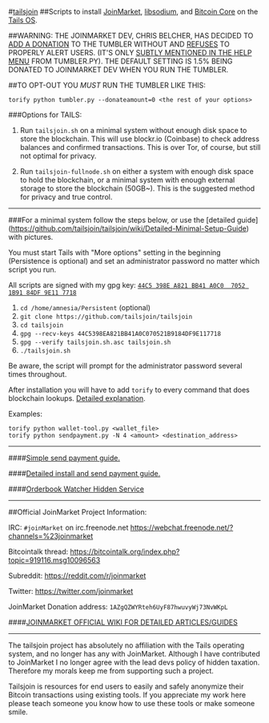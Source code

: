 #[tailsjoin](https://github.com/tailsjoin/tailsjoin/wiki)
##Scripts to install [JoinMarket](https://github.com/chris-belcher/joinmarket), [libsodium](https://download.libsodium.org/doc/), and [Bitcoin Core](https://bitcoin.org/en/download) on the [Tails OS](https://tails.boum.org).

##WARNING: THE JOINMARKET DEV, CHRIS BELCHER, HAS DECIDED TO [ADD A DONATION](https://github.com/chris-belcher/joinmarket/commit/d74a02d6017a1c0006f2171f7e4456e525b5c4df) TO THE TUMBLER WITHOUT AND [REFUSES](https://reddit.com/r/joinmarket/comments/3q27ys/funding_development_of_joinmarket/) TO PROPERLY ALERT USERS. (IT'S ONLY [SUBTLY MENTIONED IN THE HELP MENU](https://github.com/chris-belcher/joinmarket/pull/272) FROM TUMBLER.PY). THE DEFAULT SETTING IS 1.5% BEING DONATED TO JOINMARKET DEV WHEN YOU RUN THE TUMBLER. 

##TO OPT-OUT YOU *MUST* RUN THE TUMBLER LIKE THIS:

    torify python tumbler.py --donateamount=0 <the rest of your options>

###Options for TAILS:

1. Run `tailsjoin.sh` on a minimal system without enough disk space to store the blockchain. This will use blockr.io (Coinbase) to check address balances and confirmed transactions. This is over Tor, of course, but still not optimal for privacy.

2. Run `tailsjoin-fullnode.sh` on either a system with enough disk space to hold the blockchain, or a minimal system with enough external storage to store the blockchain (50GB~). This is the suggested method for privacy and true control. 

---

###For a minimal system follow the steps below, or use the [detailed guide] (https://github.com/tailsjoin/tailsjoin/wiki/Detailed-Minimal-Setup-Guide) with pictures.

You must start Tails with "More options" setting in the beginning (Persistence is optional) and set an administrator password no matter which script you run.

All scripts are signed with my gpg key: [`44C5 398E A821 BB41 A0C0  7052 1B91 84DF 9E11 7718`](https://github.com/tailsjoin/tailsjoin/wiki/GnuPG-Key)

1. `cd /home/amnesia/Persistent` (optional)
2. `git clone https://github.com/tailsjoin/tailsjoin`
3. `cd tailsjoin`
4. `gpg --recv-keys 44C5398EA821BB41A0C070521B9184DF9E117718`
5. `gpg --verify tailsjoin.sh.asc tailsjoin.sh`
6. `./tailsjoin.sh`
    
Be aware, the script will prompt for the administrator password several times throughout.

After installation you will have to add `torify` to every command that does blockchain lookups. [Detailed explanation](https://github.com/tailsjoin/tailsjoin/commit/0b42441277dfe77bccfefe6075cb688c0b603e4a).

Examples:

    torify python wallet-tool.py <wallet_file>
    torify python sendpayment.py -N 4 <amount> <destination_address>

---

####[Simple send payment guide.](https://github.com/tailsjoin/tailsjoin/wiki/Send-Payment-Guide)

####[Detailed install and send payment guide.](https://github.com/tailsjoin/tailsjoin/wiki/Detailed-Minimal-Setup-Guide)

####[Orderbook Watcher Hidden Service](http://ruc47yiosooolrzw.onion/)

---

##Official JoinMarket Project Information:

IRC: `#joinMarket` on irc.freenode.net https://webchat.freenode.net/?channels=%23joinmarket

Bitcointalk thread: https://bitcointalk.org/index.php?topic=919116.msg10096563

Subreddit: https://reddit.com/r/joinmarket

Twitter: https://twitter.com/joinmarket

JoinMarket Donation address: `1AZgQZWYRteh6UyF87hwuvyWj73NvWKpL`

####[JOINMARKET OFFICIAL WIKI FOR DETAILED ARTICLES/GUIDES](https://github.com/chris-belcher/joinmarket/wiki)

---

The tailsjoin project has absolutely no affiliation with the Tails operating system, and no longer has any with JoinMarket. Although I have contributed to JoinMarket I no longer agree with the lead devs policy of hidden taxation. Therefore my morals keep me from supporting such a project. 

Tailsjoin is resources for end users to easily and safely anonymize their Bitcoin transactions using existing tools. If you appreciate my work here please teach someone you know how to use these tools or make someone smile.
